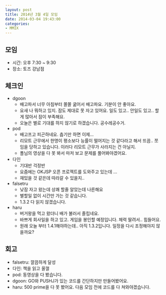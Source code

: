```yaml
---
layout: post
title: 2014년 3월 4일 모임
date: 2014-03-04 19:43:00
categories:
- MMIX
---
```


## 모임

* 시간: 오후 7:30 ~ 9:30
* 장소: 토즈 강남점

## 체크인

* dgoon
    * 배고파서 너무 아침부터 쫄쫄 굶어서 배고파요. 기분이 안 좋아요.
    * 요새 나 뭐하고 있지. 잠도 제대로 못 자고 있어요. 일도 있고.. 안일도 있고.. 할게 많아서 잠이 부족해요.
    * 오늘은 별로 기대를 하지 않기로 하겠습니다. 공수레공수거.
* pod
    * 배고프고 피곤하네요. 춥기만 하면 이제...
    * 리모트 근무에서 한명이 평소보다 능률이 떨어지는 것 같다라고 해서 뜨끔.. 쪼임을 당하고 있습니다. 이러다 리모트 근무가 사라지는 건 아닐지. 
    * 폴님의 영상을 다 못 봐서 마저 보고 문제를 풀어봐야겠어요.
* 다인
    * 기대반 걱정반
    * 요즘에는 OKJSP 오픈 프로젝트를 도와주고 있는데 ...
    * 재밌을 것 같은데 따라갈 수 있을지..
* falsetru
    * 낮잠 자고 왔는데 상쾌 할줄 알았는데 나른해요
    * 별할일 없이 시간만 가는 것 같습니다.
    * 1.3.2 다 읽지 않겠습니다.
* haru
    * 버거왕을 먹고 왔더니 배가 불러서 졸립네요.
    * 바쁘게 회사일을 하고 있고. 게임을 봉인할 예정입니다. 체력 딸려서.. 힘들어요.
    * 원래 오늘 부터 1.4.1해야하는데.. 아직 1.3.2입니다. 일정을 다시 조정해야지 않을까요?

## 회고

* falsetru: 깔끔하게 달성
* 다인: 책을 읽고 올껄
* pod: 동영상을 다 봤습니다.
* dgoon: GO와 PUSHJ가 있는 코드를 간단하지만 만들어봤어요.
* haru: 500 prime을 다 못 봤어요. 다음 모임 전에 코드를 다 쳐와야겠습니다.
 